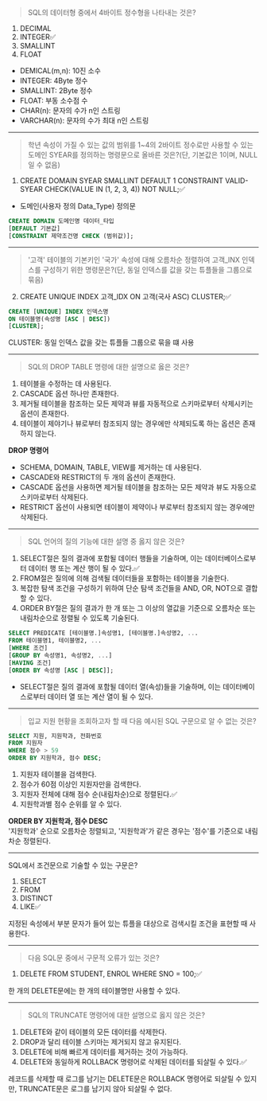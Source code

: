 >SQL의 데이터형 중에서 4바이트 정수형을 나타내는 것은?
1. DECIMAL
2. INTEGER✅
3. SMALLINT
4. FLOAT

- DEMICAL(m,n): 10진 소수
- INTEGER: 4Byte 정수
- SMALLINT: 2Byte 정수
- FLOAT: 부동 소수점 수
- CHAR(n): 문자의 수가 n인 스트링
- VARCHAR(n): 문자의 수가 최대 n인 스트링

---
>학년 속성이 가질 수 있는 값의 범위를 1~4의 2바이트 정수로만 사용할 수 있는 도메인 SYEAR를 정의하는 명령문으로 올바른 것은?(단, 기본값은 1이며, NULL일 수 없음)
1. CREATE DOMAIN SYEAR SMALLINT DEFAULT 1 CONSTRAINT VALID-SYEAR CHECK(VALUE IN (1, 2, 3, 4)) NOT NULL;✅

- 도메인(사용자 정의 Data_Type) 정의문

```sql
CREATE DOMAIN 도메인명 데이터_타입
[DEFAULT 기본값]
[CONSTRAINT 제약조건명 CHECK (범위값)];
```

---
>'고객' 테이블의 기본키인 '국가' 속성에 대해 오름차순 정렬하여 고객_INX 인덱스를 구성하기 위한 명령문은?(단, 동일 인덱스를 값을 갖는 튜플들을 그룹으로 묶음)
2. CREATE UNIQUE INDEX 고객_IDX ON 고객(국사 ASC) CLUSTER;✅

```sql
CREATE [UNIQUE] INDEX 인덱스명
ON 테이블명(속성명 [ASC | DESC])
[CLUSTER];
```
CLUSTER: 동일 인덱스 값을 갖는 튜플들 그룹으로 묶을 떄 사용

---
>SQL의 DROP TABLE 명령에 대한 설명으로 옳은 것은?
1. 테이블을 수정하는 데 사용된다.
2. CASCADE 옵션 하나만 존재한다.
3. 제거될 테이블을 참조하는 모든 제약과 뷰를 자동적으로 스키마로부터 삭제시키는 옵션이 존재한다.
4. 테이블이 제야기나 뷰로부터 참조되지 않는 경우에만 삭제되도록 하는 옵션은 존재하지 않는다.

**DROP 명령어**
- SCHEMA, DOMAIN, TABLE, VIEW를 제거하는 데 사용된다.
- CASCADE와 RESTRICT의 두 개의 옵션이 존재한다.
- CASCADE 옵션을 사용하면 제거될 테이블을 참조하는 모든 제약과 뷰도 자동으로 스키마로부터 삭제된다.
- RESTRICT 옵션이 사용되면 테이블이 제약이나 부로부터 참조되지 않는 경우에만 삭제된다.

---
>SQL 언어의 질의 기능에 대한 설명 중 옳지 않은 것은?
1. SELECT절은 질의 결과에 포함될 데이터 행들을 기술하며, 이는 데이터베이스로부터 데이터 행 또는 계산 행이 될 수 있다.✅
2. FROM절은 질의에 의해 검색될 데이터들을 포함하는 테이블을 기술한다.
3. 복잡한 탐색 조건을 구성하기 위하여 단순 탐색 조건들을 AND, OR, NOT으로 결합할 수 있다.
4. ORDER BY절은 질의 결과가 한 개 또는 그 이상의 열값을 기준으로 오름차순 또는 내림차순으로 정렬될 수 있도록 기술된다.

```sql
SELECT PREDICATE [테이블명.]속성명1, [테이블명.]속성명2, ...
FROM 테이블명1, 테이블명2, ...
[WHERE 조건]
[GROUP BY 속성명1, 속성명2, ...]
[HAVING 조건]
[ORDER BY 속성명 [ASC | DESC]]; 
```
- SELECT절은 질의 결과에 포함될 데이터 열(속성)들을 기술하며, 이는 데이터베이스로부터 데이터 열 또는 계산 열이 될 수 있다.

---
>입교 지원 현황을 조회하고자 할 때 다음 예시된 SQL 구문으로 알 수 없는 것은?
```sql
SELECT 지원, 지원학과, 전화번호
FROM 지원자
WHERE 점수 > 59
ORDER BY 지원학과, 점수 DESC;
```
1. 지원자 테이블을 검색한다.
2. 점수가 60점 이상인 지원자만을 검색한다.
3. 지원자 전체에 대해 점수 순(내림차순)으로 정렬된다.✅
4. 지원학과별 점수 순위를 알 수 있다.

**ORDER BY 지원학과, 점수 DESC**   
'지원학과' 순으로 오름차순 정렬되고, '지원학과'가 같은 경우는 '점수'를 기준으로 내림차순 정렬된다.

---
SQL에서 조건문으로 기술할 수 있는 구문은?
1. SELECT
2. FROM
3. DISTINCT
4. LIKE✅

지정된 속성에서 부분 문자가 들어 있는 튜플을 대상으로 검색시킬 조건을 표현할 때 사용한다.

---
>다음 SQL문 중에서 구문적 오류가 있는 것은?
1. DELETE FROM STUDENT, ENROL WHERE SNO = 100;✅

한 개의 DELETE문에는 한 개의 테이블명만 사용할 수 있다.

---
>SQL의 TRUNCATE 명령어에 대한 설명으로 옳지 않은 것은?
1. DELETE와 같이 테이블의 모든 데이터를 삭제한다.
2. DROP과 달리 테이블 스키마는 제거되지 않고 유지된다.
3. DELETE에 비해 빠르게 데이터를 제거하는 것이 가능하다.
4. DELETE와 동일하게 ROLLBACK 명령어로 삭제된 데이터를 되살릴 수 있다.✅

레코드를 삭제할 때 로그를 남기는 DELETE문은 ROLLBACK 명령어로 되살릴 수 있지만, TRUNCATE문은 로그를 남기지 않아 되살릴 수 없다.





